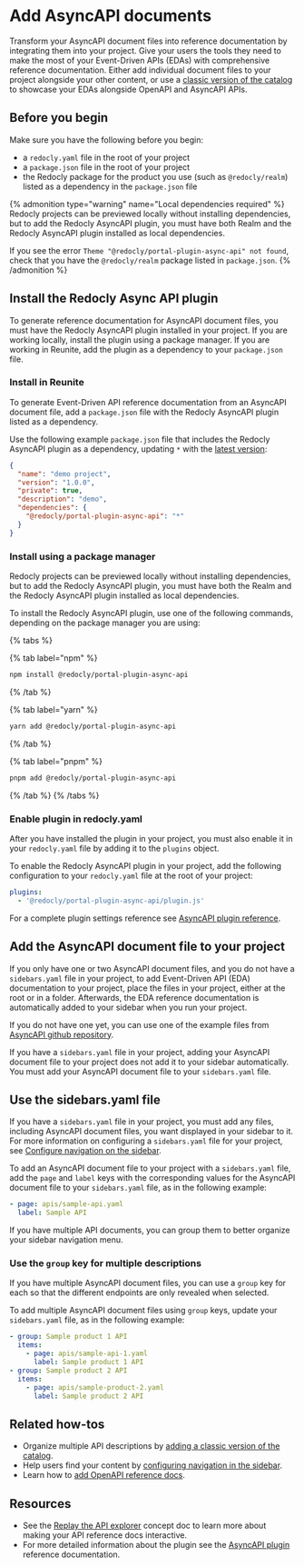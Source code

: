 # Add AsyncAPI documents

Transform your AsyncAPI document files into reference documentation by integrating them into your project.
Give your users the tools they need to make the most of your Event-Driven APIs (EDAs) with comprehensive reference documentation.
Either add individual document files to your project alongside your other content, or use a [classic version of the catalog](./add-classic-catalog.md) to showcase your EDAs alongside OpenAPI and AsyncAPI APIs.

## Before you begin

Make sure you have the following before you begin:

- a `redocly.yaml` file in the root of your project
- a `package.json` file in the root of your project
- the Redocly package for the product you use (such as `@redocly/realm`) listed as a dependency in the `package.json` file

{% admonition type="warning" name="Local dependencies required" %}
Redocly projects can be previewed locally without installing dependencies, but to add the Redocly AsyncAPI plugin, you must have both Realm and the Redocly AsyncAPI plugin installed as local dependencies.

If you see the error `Theme "@redocly/portal-plugin-async-api" not found`, check that you have the `@redocly/realm` package listed in `package.json`.
{% /admonition %}

## Install the Redocly Async API plugin

To generate reference documentation for AsyncAPI document files, you must have the Redocly AsyncAPI plugin installed in your project.
If you are working locally, install the plugin using a package manager.
If you are working in Reunite, add the plugin as a dependency to your `package.json` file.

### Install in Reunite

To generate Event-Driven API reference documentation from an AsyncAPI document file, add a `package.json` file with the Redocly AsyncAPI plugin listed as a dependency.

Use the following example `package.json` file that includes the Redocly AsyncAPI plugin as a dependency, updating `*` with the [latest version](https://www.npmjs.com/package/@redocly/portal-plugin-async-api):

```json {% title="package.json" %}
{
  "name": "demo project",
  "version": "1.0.0",
  "private": true,
  "description": "demo",
  "dependencies": {
    "@redocly/portal-plugin-async-api": "*"
  }
}
```

### Install using a package manager

Redocly projects can be previewed locally without installing dependencies, but to add the Redocly AsyncAPI plugin, you must have both the Realm and the Redocly AsyncAPI plugin installed as local dependencies.

To install the Redocly AsyncAPI plugin, use one of the following commands, depending on the package manager you are using:

{% tabs %}

{% tab label="npm" %}
```sh {% title="npm" %}
npm install @redocly/portal-plugin-async-api
```
{% /tab %}

{% tab label="yarn" %}

```sh {% title="yarn" %}
yarn add @redocly/portal-plugin-async-api
```

{% /tab %}

{% tab label="pnpm" %}

```sh {% title="pnpm" %}
pnpm add @redocly/portal-plugin-async-api
```

{% /tab %}
{% /tabs %}

### Enable plugin in redocly.yaml

After you have installed the plugin in your project, you must also enable it in your `redocly.yaml` file by adding it to the `plugins` object.

To enable the Redocly AsyncAPI plugin in your project, add the following configuration to your `redocly.yaml` file at the root of your project:

```yaml {% title="redocly.yaml" %}
plugins:
  - '@redocly/portal-plugin-async-api/plugin.js'
```

For a complete plugin settings reference see [AsyncAPI plugin reference](../../setup/reference/plugins/docs/asyncapi.md#configuration).

## Add the AsyncAPI document file to your project

If you only have one or two AsyncAPI document files, and you do not have a `sidebars.yaml` file in your project, to add Event-Driven API (EDA) documentation to your project, place the files in your project, either at the root or in a folder.
Afterwards, the EDA reference documentation is automatically added to your sidebar when you run your project.

If you do not have one yet, you can use one of the example files from [AsyncAPI github repository](https://github.com/asyncapi/spec/tree/master/examples).

If you have a `sidebars.yaml` file in your project, adding your AsyncAPI document file to your project does not add it to your sidebar automatically.
You must add your AsyncAPI document file to your `sidebars.yaml` file.

## Use the sidebars.yaml file

If you have a `sidebars.yaml` file in your project, you must add any files, including AsyncAPI document files, you want displayed in your sidebar to it.
For more information on configuring a `sidebars.yaml` file for your project, see [Configure navigation on the sidebar](./configure-nav/sidebar.md).

To add an AsyncAPI document file to your project with a `sidebars.yaml` file, add the `page` and `label` keys with the corresponding values for the AsyncAPI document file to your `sidebars.yaml` file, as in the following example:

```yaml {% title="sidebars.yaml" %}
- page: apis/sample-api.yaml
  label: Sample API
```

If you have multiple API documents, you can group them to better organize your sidebar navigation menu.

### Use the `group` key for multiple descriptions

If you have multiple AsyncAPI document files, you can use a `group` key for each so that the different endpoints are only revealed when selected.

To add multiple AsyncAPI document files using `group` keys, update your `sidebars.yaml` file, as in the following example:

```yaml
- group: Sample product 1 API
  items:
    - page: apis/sample-api-1.yaml
      label: Sample product 1 API
- group: Sample product 2 API
  items:
    - page: apis/sample-product-2.yaml
      label: Sample product 2 API
```

## Related how-tos

- Organize multiple API descriptions by [adding a classic version of the catalog](./add-classic-catalog.md).
- Help users find your content by [configuring navigation in the sidebar](./configure-nav/sidebar.md).
- Learn how to [add OpenAPI reference docs](./add-openapi-docs.md).

## Resources

- See the [Replay the API explorer](../../setup/concepts/replay.md) concept doc to learn more about making your API reference docs interactive.
- For more detailed information about the plugin see the [AsyncAPI plugin](../../setup/reference/plugins/docs/asyncapi.md#configuration) reference documentation.

